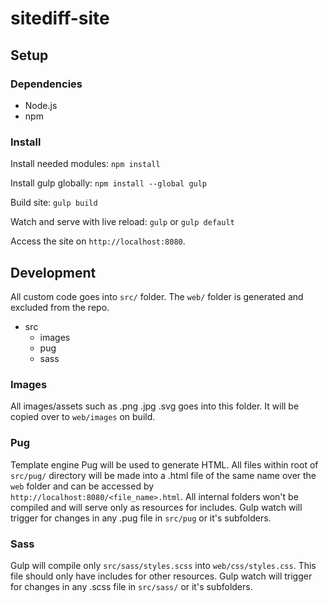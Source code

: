 # sitediff-site

## Setup

### Dependencies

- Node.js
- npm

### Install

Install needed modules:
`npm install`

Install gulp globally:
`npm install --global gulp`

Build site:
`gulp build`

Watch and serve with live reload:
`gulp` or `gulp default`

Access the site on `http://localhost:8080`.

## Development

All custom code goes into `src/` folder. The `web/` folder is generated and excluded from the repo.

- src
  - images
  - pug
  - sass

### Images

All images/assets such as .png .jpg .svg goes into this folder. It will be copied over to `web/images` on build.

### Pug

Template engine Pug will be used to generate HTML. All files within root of `src/pug/` directory will be made into a .html file of the same name over the `web` folder and can be accessed by `http://localhost:8080/<file_name>.html`. All internal folders won't be compiled and will serve only as resources for includes. Gulp watch will trigger for changes in any .pug file in `src/pug` or it's subfolders.

### Sass

Gulp will compile only `src/sass/styles.scss` into `web/css/styles.css`. This file should only have includes for other resources. Gulp watch will trigger for changes in any .scss file in `src/sass/` or it's subfolders.
